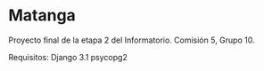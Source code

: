 # Matanga
Proyecto final de la etapa 2 del Informatorio. Comisión 5, Grupo 10.

Requisitos:
Django 3.1
psycopg2
